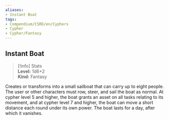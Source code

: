 ```yaml
---
aliases:
- Instant Boat
tags:
- Compendium/CSRD/en/Cyphers
- Cypher
- Cypher/Fantasy
---
```


  
## Instant Boat  
>[!info] Stats  
> **Level:** 1d6+2  
> **Kind:** Fantasy
  
Creates or transforms into a small sailboat that can carry up to eight people. The user or other characters must row, steer, and sail the boat as normal. At cypher level 5 and higher, the boat grants an asset on all tasks relating to its movement, and at cypher level 7 and higher, the boat can move a short distance each round under its own power. The boat lasts for a day, after which it vanishes.